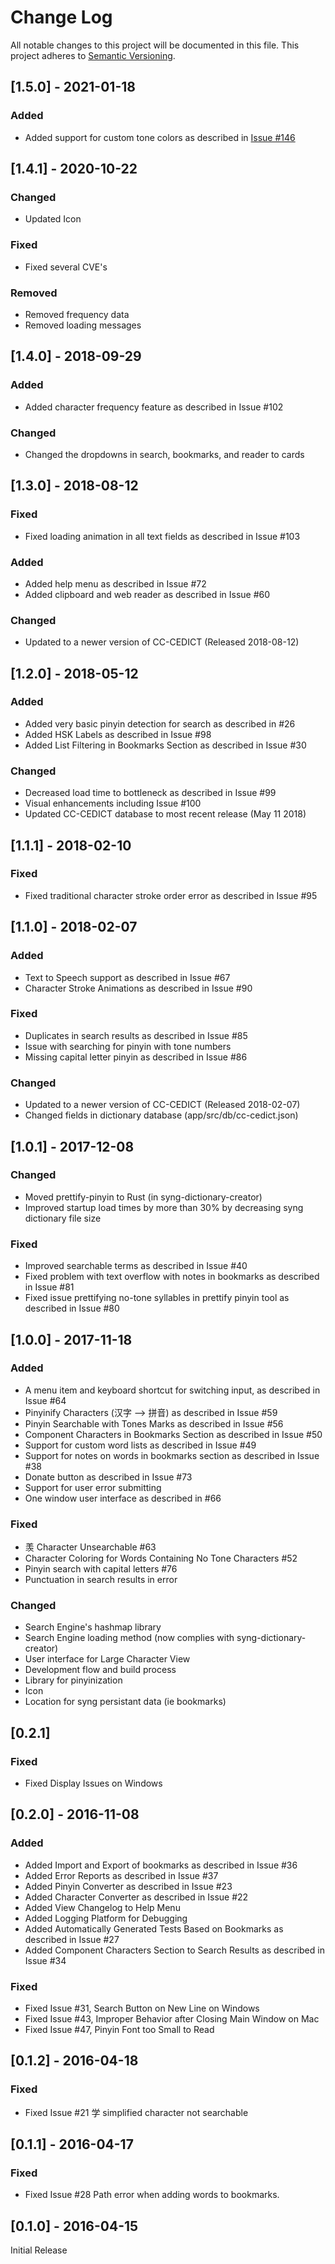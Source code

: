 # Change Log
All notable changes to this project will be documented in this file. This project adheres to [Semantic Versioning](http://semver.org/).

## [1.5.0] - 2021-01-18
### Added
- Added support for custom tone colors as described in [Issue #146](https://github.com/sotch-pr35mac/syng/issues/146)

## [1.4.1] - 2020-10-22
### Changed
- Updated Icon

### Fixed
- Fixed several CVE's

### Removed
- Removed frequency data
- Removed loading messages

## [1.4.0] - 2018-09-29
### Added
- Added character frequency feature as described in Issue #102

### Changed
- Changed the dropdowns in search, bookmarks, and reader to cards

## [1.3.0] - 2018-08-12
### Fixed
- Fixed loading animation in all text fields as described in Issue #103

### Added
- Added help menu as described in Issue #72
- Added clipboard and web reader as described in Issue #60

### Changed
- Updated to a newer version of CC-CEDICT (Released 2018-08-12)

## [1.2.0] - 2018-05-12
### Added
- Added very basic pinyin detection for search as described in #26
- Added HSK Labels as described in Issue #98
- Added List Filtering in Bookmarks Section as described in Issue #30

### Changed
- Decreased load time to bottleneck as described in Issue #99
- Visual enhancements including Issue #100
- Updated CC-CEDICT database to most recent release (May 11 2018)

## [1.1.1] - 2018-02-10
### Fixed
- Fixed traditional character stroke order error as described in Issue #95

## [1.1.0] - 2018-02-07
### Added
- Text to Speech support as described in Issue #67
- Character Stroke Animations as described in Issue #90

### Fixed
- Duplicates in search results as described in Issue #85
- Issue with searching for pinyin with tone numbers
- Missing capital letter pinyin as described in Issue #86

### Changed
- Updated to a newer version of CC-CEDICT (Released 2018-02-07)
- Changed fields in dictionary database (app/src/db/cc-cedict.json)

## [1.0.1] - 2017-12-08
### Changed
- Moved prettify-pinyin to Rust (in syng-dictionary-creator)
- Improved startup load times by more than 30% by decreasing syng dictionary file size

### Fixed
- Improved searchable terms as described in Issue #40
- Fixed problem with text overflow with notes in bookmarks as described in Issue #81
- Fixed issue prettifying no-tone syllables in prettify pinyin tool as described in Issue #80

## [1.0.0] - 2017-11-18
### Added
- A menu item and keyboard shortcut for switching input, as described in Issue #64
- Pinyinify Characters (汉字 --> 拼音) as described in Issue #59
- Pinyin Searchable with Tones Marks as described in Issue #56
- Component Characters in Bookmarks Section as described in Issue #50
- Support for custom word lists as described in Issue #49
- Support for notes on words in bookmarks section as described in Issue #38
- Donate button as described in Issue #73
- Support for user error submitting
- One window user interface as described in #66

### Fixed
- 羡 Character Unsearchable #63
- Character Coloring for Words Containing No Tone Characters #52
- Pinyin search with capital letters #76
- Punctuation in search results in error

### Changed
- Search Engine's hashmap library
- Search Engine loading method (now complies with syng-dictionary-creator)
- User interface for Large Character View
- Development flow and build process
- Library for pinyinization
- Icon
- Location for syng persistant data (ie bookmarks)

## [0.2.1]
### Fixed
- Fixed Display Issues on Windows

## [0.2.0] - 2016-11-08
### Added
- Added Import and Export of bookmarks as described in Issue #36
- Added Error Reports as described in Issue #37
- Added Pinyin Converter as described in Issue #23
- Added Character Converter as described in Issue #22
- Added View Changelog to Help Menu
- Added Logging Platform for Debugging
- Added Automatically Generated Tests Based on Bookmarks as described in Issue #27
- Added Component Characters Section to Search Results as described in Issue #34

### Fixed
- Fixed Issue #31, Search Button on New Line on Windows
- Fixed Issue #43, Improper Behavior after Closing Main Window on Mac
- Fixed Issue #47, Pinyin Font too Small to Read

## [0.1.2] - 2016-04-18
### Fixed
- Fixed Issue #21 学 simplified character not searchable

## [0.1.1] - 2016-04-17
### Fixed
- Fixed Issue #28 Path error when adding words to bookmarks.

## [0.1.0] - 2016-04-15
Initial Release
